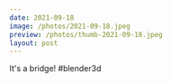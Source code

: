 ```yaml
---
date: 2021-09-18
image: /photos/2021-09-18.jpeg
preview: /photos/thumb-2021-09-18.jpeg
layout: post
---
```


It's a bridge! #blender3d
